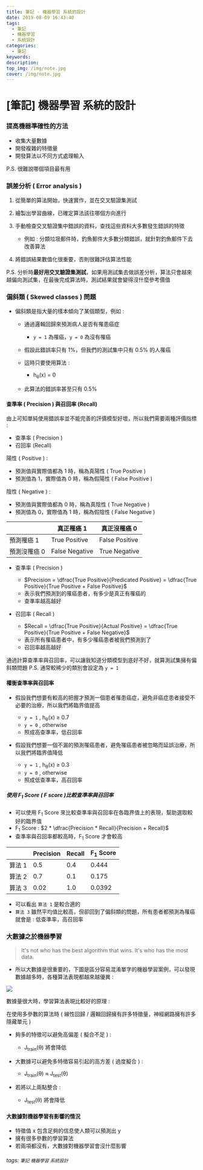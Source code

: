```yaml
---
title: 筆記 - 機器學習 系統的設計
date: 2019-08-09 16:43:40
tags:
  - 筆記
  - 機器學習
  - 系統設計
categories:
  - 筆記
keywords:
description:
top_img: /img/note.jpg
cover: /img/note.jpg
---
```

# [筆記] 機器學習 系統的設計

### 提高機器準確性的方法

* 收集大量數據
* 開發複雜的特徵量
* 開發算法以不同方式處理輸入

P.S. 很難說哪個項目最有用

### 誤差分析 ( Error analysis )

1. 從簡單的算法開始，快速實作，並在交叉驗證集測試
2. 繪製出學習曲線，已確定算法該往哪個方向進行
3. 手動檢查交叉驗證集中錯誤的資料，查找這些資料大多數發生錯誤的特徵

    * 例如 : 分類垃圾郵件時，釣魚郵件大多數分類錯誤，就針對釣魚郵件下去改善算法

5. 將錯誤結果數值化很重要，否則很難評估算法性能

P.S. 分析時**最好用交叉驗證集測試**，如果用測試集去做誤差分析，算法只會越來越偏向測試集，在最後完成算法時，測試結果就會變得沒什麼參考價值

### 偏斜類 ( Skewed classes ) 問題

* 偏斜類是指大量的樣本傾向了某個類型，例如 :

    * 通過邏輯回歸來預測病人是否有罹患癌症

        * `y = 1` 為罹癌，`y = 0` 為沒有罹癌

    * 假設此錯誤率只有 1%，但我們的測試集中只有 0.5% 的人罹癌
    * 這時只要使用算法 :

        * h<sub>θ</sub>(x) = 0

    * 此算法的錯誤率甚至只有 0.5%

#### 查準率 ( Precision ) 與召回率 (Recall)

由上可知單純使用錯誤率並不能完善的評價模型好壞，所以我們需要兩種評價指標 :

* 查準率 ( Precision )
* 召回率 (Recall)

陽性 ( Positive ) :

* 預測值與實際值都為 1 時，稱為真陽性 ( True Positive )
* 預測值為 1，實際值為 0 時，稱為假陽性 ( False Positive )

陰性 ( Negative ) :

* 預測值與實際值都為 0 時，稱為真陰性 ( True Negative )
* 預測值為 0，實際值為 1 時，稱為假陰性 ( False Negative )

|          | 真正罹癌 1 | 真正沒罹癌 0 |
| -------- | -------- | -------- |
| 預測罹癌 1 | True Positive | False Positive |
| 預測沒罹癌 0 | False Negative | True Negative |

* 查準率 ( Precision )

    * $Precision = \dfrac{True Positive}{Predicated Positive} = \dfrac{True Positive}{True Positive + False Positive}$
    * 表示我們預測到的罹癌患者，有多少是真正有罹癌的
    * 查準率越高越好

* 召回率 ( Recall )

    * $Recall = \dfrac{True Positive}{Actual Positive} = \dfrac{True Positive}{True Positive + False Negative}$
    * 表示所有罹癌患者中，有多少罹癌患者被我們預測到了
    * 召回率越高越好

通過計算查準率與召回率，可以讓我知道分類模型到底好不好，就算測試集擁有偏斜類問題
P.S. 通常較稀少的類別會設定為 `y = 1`

#### 權衡查準率與召回率

* 假設我們想要有較高的把握才預測一個患者罹患癌症，避免非癌症患者接受不必要的治療，所以我們將臨界值提高

    * `y = 1` , h<sub>θ</sub>(x) ≥ 0.7
    * `y = 0` , otherwise
    * 照成高查準率，低召回率

* 假設我們想要一個不漏的預測罹癌患者，避免罹癌患者被忽略而延誤治療，所以我們將臨界值降低

    * `y = 1` , h<sub>θ</sub>(x) ≥ 0.3
    * `y = 0` , otherwise
    * 照成低查準率，高召回率

##### 使用 F<sub>1</sub> Score ( F score )比較查準率與召回率

* 可以使用 F<sub>1</sub> Score 來比較查準率與召回率在各臨界值上的表現，幫助選取較好的臨界值
* F<sub>1</sub> Score : $2 * \dfrac{Precision * Recall}{Precision + Recall}$
* 查準率與召回率都較高時，F<sub>1</sub> Score 才會較高

|          | Precision | Recall | F<sub>1</sub> Score |
| -------- | -------- | -------- | -------- |
| 算法 1 | 0.5 | 0.4 | 0.444 |
| 算法 2 | 0.7 | 0.1 | 0.175 |
| 算法 3 | 0.02 | 1.0 | 0.0392 |

* 可以看出 `算法 1` 是較合適的
* `算法 3` 雖然平均值比較高，但卻回到了偏斜類的問題，所有患者都預測為罹癌就會是 : 低查準率，高召回率

### 大數據之於機器學習

> It's not who has the best algorithm that wins. It's who has the most data.

* 所以大數據是很重要的，下圖是區分容易混淆單字的機器學習案例，可以發現數據越多時，各種算法表現都越來越優異 :

![](https://i.imgur.com/qENomHM.png)

數據量很大時，學習算法表現比較好的原理 : 

在使用多參數的算法時 ( 線性回歸 / 邏輯回歸擁有許多特徵量，神經網路擁有許多隱藏單元 )

* 夠多的特徵可以避免高偏差 ( 擬合不足 ) :

    * J<sub>train</sub>(θ) 將會降低

* 大數據可以避免多特徵容易引起的高方差 ( 過度擬合 ) :

    * J<sub>train</sub>(θ) ≈ J<sub>test</sub>(θ)

* 若將以上兩點整合 :

    * J<sub>test</sub>(θ) 將會降低

#### 大數據對機器學習有影響的情況

* 特徵值 x 包含足夠的信息使人類可以預測出 y
* 擁有很多參數的學習算法
* 若兩項都沒有，大數據對機器學習會沒什麼影響

###### tags: `筆記` `機器學習` `系統設計`